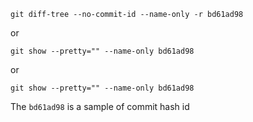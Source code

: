 ```
git diff-tree --no-commit-id --name-only -r bd61ad98
```

or

```
git show --pretty="" --name-only bd61ad98
```

or

```
git show --pretty="" --name-only bd61ad98
```

The `bd61ad98` is a sample of commit hash id
